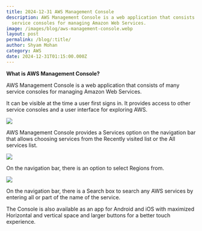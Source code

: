 ```yaml
---
title: 2024-12-31 AWS Management Console
description: AWS Management Console is a web application that consists of many
  service consoles for managing Amazon Web Services.
image: /images/blog/aws-management-console.webp
layout: post
permalink: /blog/:title/
author: Shyam Mohan
category: AWS
date: 2024-12-31T01:15:00.000Z
---
```


**What is AWS Management Console?** 

AWS Management Console is a web application that consists of many service consoles for managing Amazon Web Services.

It can be visible at the time a user first signs in. It provides access to other service consoles and a user interface for exploring AWS.

**![](https://lh7-rt.googleusercontent.com/docsz/AD_4nXeTlCMeP_6Nv9_RHQsKL4ygDLZvbFB9RQvpW6_AiTW8nh13vi260eC9YmpMT9tfUo0kTapI_zDBP2t8E9mADb1TVHaFioFBTX8a-o9E8syo5VAj6g5Z4uUASfwWduaPUSd7fp8-kQ?key=DolJBsYn1X8zMHIyAnLicQ)**

AWS Management Console provides a Services option on the navigation bar that allows choosing services from the Recently visited list or the All services list.

**![](https://lh7-rt.googleusercontent.com/docsz/AD_4nXdQAQyuWuxuDEaKj-fp3SmuJKVYeYRt5f8lfnnVKnDpWEXFIzbeCtgeja5JdPiU-Ud6YDv4UrhWpIcr-VOZ2f1XidgsltZMBu5y0qOQEeM577qEGgHnLz0TcsxBmKeSPB9RqvJe-g?key=DolJBsYn1X8zMHIyAnLicQ)**

On the navigation bar, there is an option to select Regions from.

**![](https://lh7-rt.googleusercontent.com/docsz/AD_4nXfeMrRyFNMfVb3Kl-UMvKuOqw7x4UOM2innF-2gtnWDHT9HaThSHMaqmGhwcZa69YzMHcj-aq_3gIFVxl9rRMUdiQ0uRcu6X0gHOT9e3jgMkRemyN7rtaDvHkmR3rflgelNF4pp2w?key=DolJBsYn1X8zMHIyAnLicQ)**

On the navigation bar, there is a Search box to search any AWS services by entering all or part of the name of the service.

The Console is also available as an app for Android and iOS with maximized Horizontal and vertical space and larger buttons for a better touch experience.
